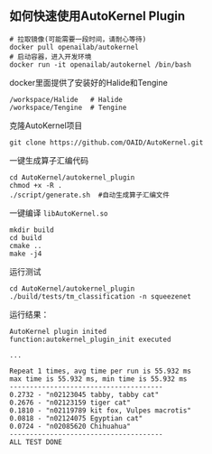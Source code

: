 ## 如何快速使用AutoKernel Plugin

```
# 拉取镜像(可能需要一段时间，请耐心等待)
docker pull openailab/autokernel
# 启动容器，进入开发环境
docker run -it openailab/autokernel /bin/bash
```
docker里面提供了安装好的Halide和Tengine
```
/workspace/Halide	# Halide
/workspace/Tengine  # Tengine
```

克隆AutoKernel项目
```
git clone https://github.com/OAID/AutoKernel.git
```
一键生成算子汇编代码
```
cd AutoKernel/autokernel_plugin
chmod +x -R .
./script/generate.sh  #自动生成算子汇编文件
```
一键编译 `libAutoKernel.so`
```
mkdir build
cd build
cmake ..
make -j4
```
运行测试
```
cd AutoKernel/autokernel_plugin
./build/tests/tm_classification -n squeezenet
```
运行结果：

```
AutoKernel plugin inited
function:autokernel_plugin_init executed

...

Repeat 1 times, avg time per run is 55.932 ms
max time is 55.932 ms, min time is 55.932 ms
--------------------------------------
0.2732 - "n02123045 tabby, tabby cat"
0.2676 - "n02123159 tiger cat"
0.1810 - "n02119789 kit fox, Vulpes macrotis"
0.0818 - "n02124075 Egyptian cat"
0.0724 - "n02085620 Chihuahua"
--------------------------------------
ALL TEST DONE
```